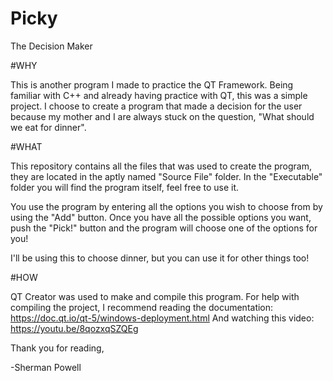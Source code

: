 # Picky
The Decision Maker

#WHY

This is another program I made to practice the QT Framework. Being familiar with C++ and already having practice with QT, this was a simple project. I choose to create a program that made a decision for the user because my mother and I are always stuck on the question, "What should we eat for dinner".

#WHAT

This repository contains all the files that was used to create the program, they are located in the aptly named "Source File" folder. In the "Executable" folder you will find the program itself, feel free to use it.

You use the program by entering all the options you wish to choose from by using the "Add" button. Once you have all the possible options you want, push the "Pick!" button and the program will choose one of the options for you!

I'll be using this to choose dinner, but you can use it for other things too!

#HOW

QT Creator was used to make and compile this program.
For help with compiling the project, I recommend reading the documentation: https://doc.qt.io/qt-5/windows-deployment.html
And watching this video: https://youtu.be/8qozxqSZQEg

Thank you for reading,

-Sherman Powell

